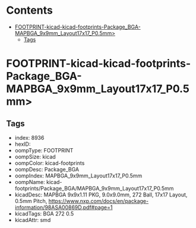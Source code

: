 



Contents
========

* [FOOTPRINT-kicad-kicad-footprints-Package_BGA-MAPBGA_9x9mm_Layout17x17_P0.5mm>](#footprint-kicad-kicad-footprints-package_bga-mapbga_9x9mm_layout17x17_p05mm)
	* [Tags](#tags)

# FOOTPRINT-kicad-kicad-footprints-Package_BGA-MAPBGA_9x9mm_Layout17x17_P0.5mm>

## Tags

- index: 8936
- hexID: 
- oompType: FOOTPRINT
- oompSize: kicad
- oompColor: kicad-footprints
- oompDesc: Package_BGA
- oompIndex: MAPBGA_9x9mm_Layout17x17_P0.5mm
- oompName: kicad-footprints/Package_BGA/MAPBGA_9x9mm_Layout17x17_P0.5mm
- kicadDesc: MAPBGA 9x9x1.11 PKG, 9.0x9.0mm, 272 Ball, 17x17 Layout, 0.5mm Pitch, https://www.nxp.com/docs/en/package-information/98ASA00869D.pdf#page=1
- kicadTags: BGA 272 0.5
- kicadAttr: smd

